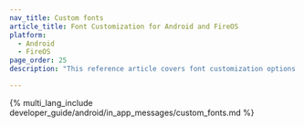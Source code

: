 ```yaml
---
nav_title: Custom fonts
article_title: Font Customization for Android and FireOS
platform: 
  - Android
  - FireOS
page_order: 25
description: "This reference article covers font customization options such as defining a font family and shows how to reference it throughout your Android or FireOS application."

---
```


{% multi_lang_include developer_guide/android/in_app_messages/custom_fonts.md %}
